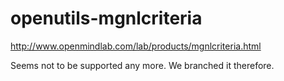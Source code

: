 # openutils-mgnlcriteria

http://www.openmindlab.com/lab/products/mgnlcriteria.html

Seems not to be supported any more. We branched it therefore.
